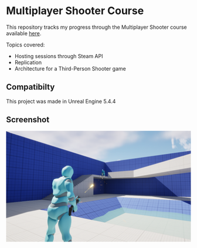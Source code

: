 # Multiplayer Shooter Course
This repository tracks my progress through the Multiplayer Shooter course available [here](https://www.udemy.com/course/unreal-engine-5-cpp-multiplayer-shooter/).

Topics covered:

- Hosting sessions through Steam API
- Replication
- Architecture for a Third-Person Shooter game

## Compatibilty
This project was made in Unreal Engine 5.4.4

## Screenshot

![Screenshot](Resources/Demo.png)
